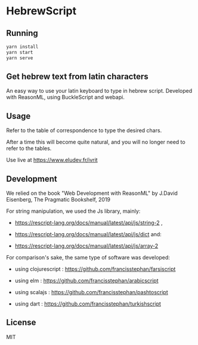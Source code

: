 # HebrewScript
## Running

```sh
yarn install
yarn start
yarn serve
```
## Get hebrew text from latin characters

An easy way to use your latin keyboard to type in hebrew script.
Developed with ReasonML, using BuckleScript and webapi.

## Usage

Refer to the table of correspondence to type the desired chars.

After a time this will become quite natural, and you will no longer need to refer to the tables.

Use live at https://www.eludev.fr/ivrit

## Development

We relied on the book "Web Development with ReasonML" by J.David Eisenberg, The Pragmatic Bookshelf, 2019

For string manipulation, we used the Js library, mainly:

- https://rescript-lang.org/docs/manual/latest/api/js/string-2 ,

- https://rescript-lang.org/docs/manual/latest/api/js/dict and:

- https://rescript-lang.org/docs/manual/latest/api/js/array-2

For comparison's sake, the same type of software was developed:

- using clojurescript : https://github.com/francisstephan/farsiscript

- using elm : https://github.com/francisstephan/arabicscript

- using scalajs : https://github.com/francisstephan/pashtoscript

- using dart : https://github.com/francisstephan/turkishscript

## License

MIT
